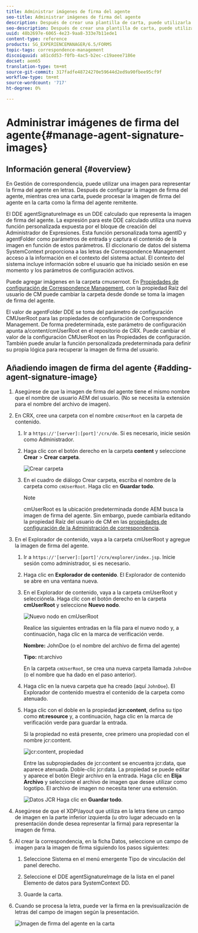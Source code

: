 ```yaml
---
title: Administrar imágenes de firma del agente
seo-title: Administrar imágenes de firma del agente
description: Después de crear una plantilla de carta, puede utilizarla para crear correspondencia en AEM Forms administrando datos, contenido y datos adjuntos.
seo-description: Después de crear una plantilla de carta, puede utilizarla para crear correspondencia en AEM Forms administrando datos, contenido y datos adjuntos.
uuid: 48b2697e-6065-4e23-9aa8-333e7b11ede1
content-type: reference
products: SG_EXPERIENCEMANAGER/6.5/FORMS
topic-tags: correspondence-management
discoiquuid: a81cdd53-f0fb-4ac5-b2ec-c19aeee7186e
docset: aem65
translation-type: tm+mt
source-git-commit: 317fadfe48724270e59644d2ed9a90fbee95cf9f
workflow-type: tm+mt
source-wordcount: '717'
ht-degree: 0%

---
```



# Administrar imágenes de firma del agente{#manage-agent-signature-images}

## Información general {#overview}

En Gestión de correspondencia, puede utilizar una imagen para representar la firma del agente en letras. Después de configurar la imagen de firma del agente, mientras crea una carta, puede procesar la imagen de firma del agente en la carta como la firma del agente remitente.

El DDE agentSignatureImage es un DDE calculado que representa la imagen de firma del agente. La expresión para este DDE calculado utiliza una nueva función personalizada expuesta por el bloque de creación del Administrador de Expresiones. Esta función personalizada toma agentID y agentFolder como parámetros de entrada y captura el contenido de la imagen en función de estos parámetros. El diccionario de datos del sistema SystemContext proporciona a las letras de Correspondence Management acceso a la información en el contexto del sistema actual. El contexto del sistema incluye información sobre el usuario que ha iniciado sesión en ese momento y los parámetros de configuración activos.

Puede agregar imágenes en la carpeta cmuserroot. En [Propiedades de configuración de Correspondence Management](/help/forms/using/cm-configuration-properties.md), con la propiedad Raíz del usuario de CM puede cambiar la carpeta desde donde se toma la imagen de firma del agente.

El valor de agentFolder DDE se toma del parámetro de configuración CMUserRoot para las propiedades de configuración de Correspondence Management. De forma predeterminada, este parámetro de configuración apunta a/content/cmUserRoot en el repositorio de CRX. Puede cambiar el valor de la configuración CMUserRoot en las Propiedades de configuración.
También puede anular la función personalizada predeterminada para definir su propia lógica para recuperar la imagen de firma del usuario.

## Añadiendo imagen de firma del agente {#adding-agent-signature-image}

1. Asegúrese de que la imagen de firma del agente tiene el mismo nombre que el nombre de usuario AEM del usuario. (No se necesita la extensión para el nombre del archivo de imagen).
1. En CRX, cree una carpeta con el nombre `cmUserRoot` en la carpeta de contenido.

   1. Ir a `https://'[server]:[port]'/crx/de`. Si es necesario, inicie sesión como Administrador.

   1. Haga clic con el botón derecho en la carpeta **content** y seleccione **Crear** > **Crear carpeta**.

      ![Crear carpeta](assets/1_createnode_cmuserroot.png)

   1. En el cuadro de diálogo Crear carpeta, escriba el nombre de la carpeta como `cmUserRoot`. Haga clic en **Guardar todo**.

      >[!NOTE]
      >
      >cmUserRoot es la ubicación predeterminada donde AEM busca la imagen de firma del agente. Sin embargo, puede cambiarla editando la propiedad Raíz del usuario de CM en las [propiedades de configuración de la Administración de correspondencia](/help/forms/using/cm-configuration-properties.md).

1. En el Explorador de contenido, vaya a la carpeta cmUserRoot y agregue la imagen de firma del agente.

   1. Ir a `https://'[server]:[port]'/crx/explorer/index.jsp`. Inicie sesión como administrador, si es necesario.
   1. Haga clic en **Explorador de contenido**. El Explorador de contenido se abre en una ventana nueva.
   1. En el Explorador de contenido, vaya a la carpeta cmUserRoot y selecciónela. Haga clic con el botón derecho en la carpeta **cmUserRoot** y seleccione **Nuevo nodo**.

      ![Nuevo nodo en cmUserRoot](assets/2_cmuserroot_newnode.png)

      Realice las siguientes entradas en la fila para el nuevo nodo y, a continuación, haga clic en la marca de verificación verde.

      **Nombre:** JohnDoe (o el nombre del archivo de firma del agente)

      **Tipo:** nt:archivo

      En la carpeta `cmUserRoot`, se crea una nueva carpeta llamada `JohnDoe` (o el nombre que ha dado en el paso anterior).

   1. Haga clic en la nueva carpeta que ha creado (aquí `JohnDoe`). El Explorador de contenido muestra el contenido de la carpeta como atenuado.

   1. Haga clic con el doble en la propiedad **jcr:content**, defina su tipo como **nt:resource** y, a continuación, haga clic en la marca de verificación verde para guardar la entrada.

      Si la propiedad no está presente, cree primero una propiedad con el nombre jcr:content.

      ![jcr:content, propiedad](assets/3_jcrcontentntresource.png)

      Entre las subpropiedades de jcr:content se encuentra jcr:data, que aparece atenuada. Doble-clic jcr:data. La propiedad se puede editar y aparece el botón Elegir archivo en la entrada. Haga clic en **Elija Archivo** y seleccione el archivo de imagen que desee utilizar como logotipo. El archivo de imagen no necesita tener una extensión.

      ![Datos JCR](assets/5_jcrdata.png)
   Haga clic en **Guardar todo**.

1. Asegúrese de que el XDP\layout que utiliza en la letra tiene un campo de imagen en la parte inferior izquierda (u otro lugar adecuado en la presentación donde desea representar la firma) para representar la imagen de firma.
1. Al crear la correspondencia, en la ficha Datos, seleccione un campo de imagen para la imagen de firma siguiendo los pasos siguientes:

   1. Seleccione Sistema en el menú emergente Tipo de vinculación del panel derecho.

   1. Seleccione el DDE agentSignatureImage de la lista en el panel Elemento de datos para SystemContext DD.

   1. Guarde la carta.

1. Cuando se procesa la letra, puede ver la firma en la previsualización de letras del campo de imagen según la presentación.

   ![Imagen de firma del agente en la carta](assets/letterwithsignature.png)

